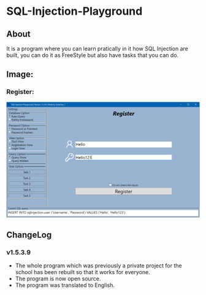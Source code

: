 # SQL-Injection-Playground

## About
It is a program where you can learn pratically in it how SQL Injection are built, you can do it as FreeStyle but also have tasks that you can do. 


## Image:
### Register:
![Server-Login](IMAGES/Version%201.5.3.9/Register.PNG)

## ChangeLog

### v1.5.3.9
- The whole program which was previously a private project for the school has been rebuilt so that it works for everyone.
- The program is now open source.
- The program was translated to English.
